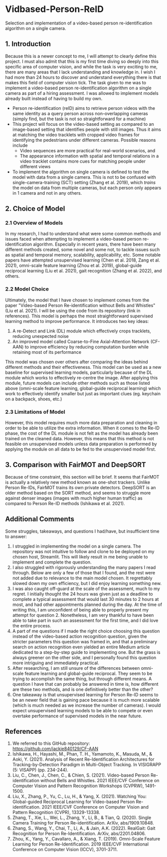 # Vidbased-Person-ReID
Selection and implementation of a video-based person re-identification algorithm on a single camera.

## 1. Introduction
Because this is a newer concept to me, I will attempt to clearly define this project. I must also admit that this is my first time diving so deeply into this specific area of computer vision, and while the task is very exciting to me, there are many areas that I lack understanding and knowledge in. I wish I had more than 24 hours to discover and understand everything there is that makes this field of computer vision tick.
The task given to me was to implement a video-based person re-identification algorithm on a single camera as part of a hiring assessment. I was allowed to implement models already built instead of having to build my own.
- Person re-identification (reID) aims to retrieve person videos with the same identity as a query person across non-overlapping cameras (simply find, but the task is not so straightforward for a machine)
- This project will focus on the video-based setting as compared to an image-based setting that identifies people with still images. Thus it aims at matching the video tracklets with cropped video frames for identifying the pedestrians under different cameras. Possible reasons include
    - Video sequences are more practical for real-world scenarios, and
    - The appearance information with spatial and temporal relations in a video tracklet contains more cues for matching people under different views
- To implement the algorithm on single camera is defined to test the model with data from a single camera. This is not to be confused with single-camera-training (SCT) setting (Zhang et al. 2019), which *trains* the model on data from multiple cameras, but each person only appears in 1 camera and not in any others. 

## 2. Choice of Model
### 2.1 Overview of Models
In my research, I had to understand what were some common methods and issues faced when attempting to implement a video-based person re-identification algorithm. Especially in recent years, there have been many different methods created, some novel and some not, to tackle issues such as spatial and temporal memory, scalability, applicability, etc. Some notable papers have attempted unsupervised learning (Chen et al. 2018, Zang et al. 2021), omni-scale feature learning (Zhou et al. 2019), global-guide reciprocal learning (Liu et al. 2021), gait recognition (Zhang et al. 2022), and others.

### 2.2 Model Choice
Ultimately, the model that I have chosen to implement comes from the paper "Video-based Person Re-identification without Bells and Whistles" (Liu et al. 2021). I will be using the code from its repository (link in references). This model is perhaps the most straightforward supervised learning method to improve performance. It introduces two key ideas:
1. A re-Detect and Link (DL) module which effectively crops tracklets, reducing unexpected noise
2. An improved model called Coarse-to-Fine Axial-Attention Network (CF-AAN) to improve efficiency by reducing computation burden while retaining most of its performance

This model was chosen over others after comparing the ideas behind different methods and their effectiveness. This model can be used as a new baseline for supervised learning models, particularly because of the DL module which works to effectively re-centre the image. After applying this module, future models can include other methods such as those listed above (omni-scale feature learning, global-guide reciprocal learning) which work to effectively identify smaller but just as important clues (eg. keychain on a backpack, shoes, etc.)

### 2.3 Limitations of Model
However, this model requires much more data preparation and cleaning in order to be able to utilize the extra information. When it comes to the Re-ID phase, the cost of the DL module is not felt as the model has already been trained on the cleaned data. However, this means that this method is not feasible on unsupervised models unless data preparation is performed by applying the module on all data to be fed to the unsupervised model first.

## 3. Comparison with FairMOT and DeepSORT
Because of time constraint, this section will be brief. It seems that FairMOT is actually a relatively new method known as one-shot trackers. Unlike Person Re-IDs, FairMOT trains its own private detectors. DeepSORT is an older method based on the SORT method, and seems to struggle more against denser images (images with much higher human traffic) as compared to Person Re-ID methods (Ishikawa et al. 2021). 

## Additional Comments
Some struggles, takeaways, and questions I had/have, but insufficient time to answer:
1. I struggled in implementing the model on a single camera. The repository was not intuitive to follow and clone to be deployed on my chosen host, Streamlit. This will likely result in me being unable to implement and complete the question.
2. I also struggled with rigorously understanding the many papers I read through. Below are only a few of those that I found, and the rest were not added due to relevance to the main model chosen. It regrettably slowed down my own efficiency, but I did enjoy learning something new.
3. I was also caught off-guard at the scale of the assessment, much to my regret. I initially thought the 24 hours was given just as a deadline to complete a typical assessment that would last 30 minutes to 2 hours at most, and had other appointments planned during the day. At the time of writing this, I am unconfident of being able to properly present my attempt for question 2. Nonetheless, I am very thankful to have been able to take part in such an assessment for the first time, and I did love the entire process.
4. A part of me questions if I made the right choice choosing this question instead of the video-based action recognition question, given the stricter parameters this question was framed in, and that a preliminary search on action recognition even yielded an entire Medium article dedicated to a step-by-step guide to implementing one. But the grass is always greener on the other side, and I personally found this question more intriguing and immediately practical.
5. After researching, I am still unsure of the differences between omni-scale feature learning and global-guide reciprocal. They seem to be trying to accomplish the same thing, but through different means. A question I have that can probably be answered in time is, how different are these two methods, and is one definitively better than the other?
6. One takeaway is that unsupervised learning for Person Re-ID seems to be an newer field that is gaining pace because it is much more scalable (which is much needed as we increase the number of cameras). I would expect unsupervised learning models to be able to compete or even overtake performance of supervised models in the near future.

## References
1. We referred to this GitHub repository: https://github.com/jackie840129/CF-AAN
2. Ishikawa, H., Hayashi, M., Phan, T. H., Yamamoto, K., Masuda, M., & Aoki, Y. (2021). Analysis of Recent Re-Identification Architectures for Tracking-by-Detection Paradigm in Multi-Object Tracking. In VISIGRAPP (5: VISAPP) (pp. 234-244).
3. Liu, C., Chen, J., Chen, C., & Chien, S. (2021). Video-based Person Re-identification without Bells and Whistles. 2021 IEEE/CVF Conference on Computer Vision and Pattern Recognition Workshops (CVPRW), 1491-1500.
4. Liu, X., Zhang, P., Yu, C., Lu, H., & Yang, X. (2021). Watching You: Global-guided Reciprocal Learning for Video-based Person Re-identification. 2021 IEEE/CVF Conference on Computer Vision and Pattern Recognition (CVPR), 13329-13338.
5. Zhang, T., Xie, L., Wei, L., Zhang, Y., Li, B., & Tian, Q. (2020). Single Camera Training for Person Re-identification. ArXiv, abs/1909.10848.
6. Zhang, S., Wang, Y., Chai, T., Li, A., & Jain, A.K. (2022). RealGait: Gait Recognition for Person Re-Identification. ArXiv, abs/2201.04806.
7. Zhou, K., Yang, Y., Cavallaro, A., & Xiang, T. (2019). Omni-Scale Feature Learning for Person Re-Identification. 2019 IEEE/CVF International Conference on Computer Vision (ICCV), 3701-3711.

